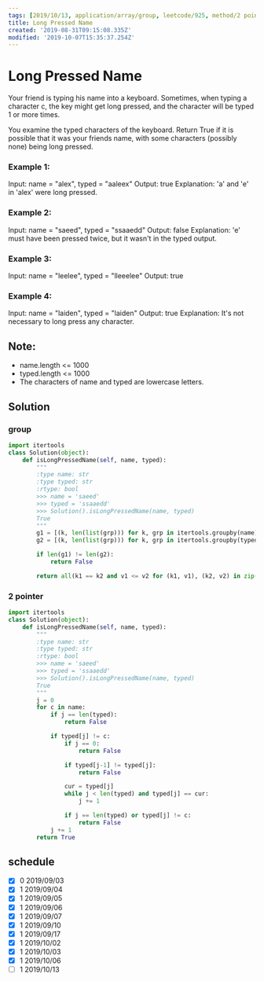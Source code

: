 ```yaml
---
tags: [2019/10/13, application/array/group, leetcode/925, method/2 pointers]
title: Long Pressed Name
created: '2019-08-31T09:15:08.335Z'
modified: '2019-10-07T15:35:37.254Z'
---
```


# Long Pressed Name

Your friend is typing his name into a keyboard.  Sometimes, when typing a character c, the key might get long pressed, and the character will be typed 1 or more times.

You examine the typed characters of the keyboard.  Return True if it is possible that it was your friends name, with some characters (possibly none) being long pressed.

### Example 1:

Input: name = "alex", typed = "aaleex"
Output: true
Explanation: 'a' and 'e' in 'alex' were long pressed.

### Example 2:

Input: name = "saeed", typed = "ssaaedd"
Output: false
Explanation: 'e' must have been pressed twice, but it wasn't in the typed output.

### Example 3:

Input: name = "leelee", typed = "lleeelee"
Output: true

### Example 4:

Input: name = "laiden", typed = "laiden"
Output: true
Explanation: It's not necessary to long press any character.


## Note:

* name.length <= 1000
* typed.length <= 1000
* The characters of name and typed are lowercase letters.

## Solution

### group

```python
import itertools
class Solution(object):
    def isLongPressedName(self, name, typed):
        """
        :type name: str
        :type typed: str
        :rtype: bool
        >>> name = 'saeed'
        >>> typed = 'ssaaedd'
        >>> Solution().isLongPressedName(name, typed)
        True
        """
        g1 = [(k, len(list(grp))) for k, grp in itertools.groupby(name)]
        g2 = [(k, len(list(grp))) for k, grp in itertools.groupby(typed)]

        if len(g1) != len(g2):
            return False

        return all(k1 == k2 and v1 <= v2 for (k1, v1), (k2, v2) in zip(g1, g2))
```

### 2 pointer

```python
import itertools
class Solution(object):
    def isLongPressedName(self, name, typed):
        """
        :type name: str
        :type typed: str
        :rtype: bool
        >>> name = 'saeed'
        >>> typed = 'ssaaedd'
        >>> Solution().isLongPressedName(name, typed)
        True
        """
        j = 0
        for c in name:
            if j == len(typed):
                return False

            if typed[j] != c:
                if j == 0:
                    return False

                if typed[j-1] != typed[j]:
                    return False

                cur = typed[j]
                while j < len(typed) and typed[j] == cur:
                    j += 1

                if j == len(typed) or typed[j] != c:
                    return False
            j += 1
        return True
```

## schedule

* [x] 0 2019/09/03
* [x] 1 2019/09/04
* [x] 1 2019/09/05
* [x] 1 2019/09/06
* [x] 1 2019/09/07
* [x] 1 2019/09/10
* [x] 1 2019/09/17
* [x] 1 2019/10/02
* [x] 1 2019/10/03
* [x] 1 2019/10/06
* [ ] 1 2019/10/13
